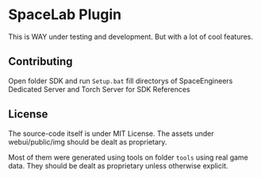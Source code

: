 # SpaceLab Plugin

This is WAY under testing and development. But with a lot of cool features.

## Contributing

Open folder SDK and run `Setup.bat` fill directorys of SpaceEngineers Dedicated Server and Torch Server for SDK References 


## License

The source-code itself is under MIT License. The assets under webui/public/img should be dealt as proprietary.

Most of them were generated using tools on folder `tools` using real game data. They should be dealt as proprietary unless otherwise explicit.